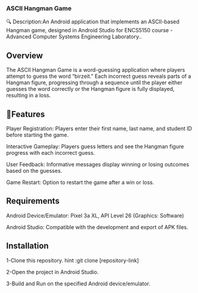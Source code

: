 
### ASCII Hangman Game

🔍 Description:An Android application that implements an ASCII-based Hangman game, designed in Android Studio for ENCS5150 course - Advanced Computer Systems Engineering Laboratory..
## Overview
The ASCII Hangman Game is a word-guessing application where players attempt to guess the word “birzeit.” Each incorrect guess reveals parts of a Hangman figure, progressing through a sequence until the player either guesses the word correctly or the Hangman figure is fully displayed, resulting in a loss.
## 🎯Features
Player Registration: Players enter their first name, last name, and student ID before starting the game.

Interactive Gameplay: Players guess letters and see the Hangman figure progress with each incorrect guess.

User Feedback: Informative messages display winning or losing outcomes based on the guesses.

Game Restart: Option to restart the game after a win or loss.

## Requirements
Android Device/Emulator: Pixel 3a XL, API Level 26 (Graphics: Software)

Android Studio: Compatible with the development and export of APK files.
## Installation
1-Clone this repository.
hint :git clone [repository-link]

2-Open the project in Android Studio.

3-Build and Run on the specified Android device/emulator.
